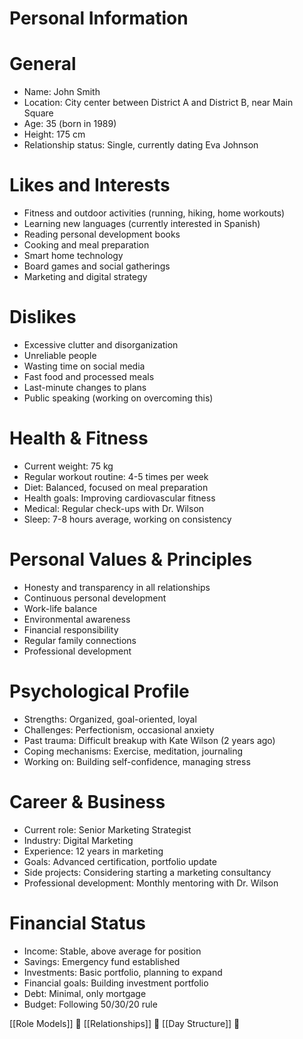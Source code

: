 # Personal Information
# General
* Name: John Smith
* Location: City center between District A and District B, near Main Square
* Age: 35 (born in 1989)
* Height: 175 cm
* Relationship status: Single, currently dating Eva Johnson

# Likes and Interests
* Fitness and outdoor activities (running, hiking, home workouts)
* Learning new languages (currently interested in Spanish)
* Reading personal development books
* Cooking and meal preparation
* Smart home technology
* Board games and social gatherings
* Marketing and digital strategy

# Dislikes
* Excessive clutter and disorganization
* Unreliable people
* Wasting time on social media
* Fast food and processed meals
* Last-minute changes to plans
* Public speaking (working on overcoming this)

# Health & Fitness
* Current weight: 75 kg
* Regular workout routine: 4-5 times per week
* Diet: Balanced, focused on meal preparation
* Health goals: Improving cardiovascular fitness
* Medical: Regular check-ups with Dr. Wilson
* Sleep: 7-8 hours average, working on consistency

# Personal Values & Principles
* Honesty and transparency in all relationships
* Continuous personal development
* Work-life balance
* Environmental awareness
* Financial responsibility
* Regular family connections
* Professional development

# Psychological Profile
* Strengths: Organized, goal-oriented, loyal
* Challenges: Perfectionism, occasional anxiety
* Past trauma: Difficult breakup with Kate Wilson (2 years ago)
* Coping mechanisms: Exercise, meditation, journaling
* Working on: Building self-confidence, managing stress

# Career & Business
* Current role: Senior Marketing Strategist
* Industry: Digital Marketing
* Experience: 12 years in marketing
* Goals: Advanced certification, portfolio update
* Side projects: Considering starting a marketing consultancy
* Professional development: Monthly mentoring with Dr. Wilson

# Financial Status
* Income: Stable, above average for position
* Savings: Emergency fund established
* Investments: Basic portfolio, planning to expand
* Financial goals: Building investment portfolio
* Debt: Minimal, only mortgage
* Budget: Following 50/30/20 rule

[[Role Models]] 🧭
[[Relationships]] 🧭
[[Day Structure]] 🧭 